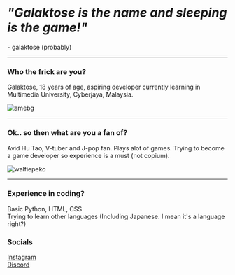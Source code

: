 <h1><i>"Galaktose is the name and sleeping is the game!"</i></h1>
- galaktose (probably)
<hr>
<h3>Who the frick are you?</h3>
Galaktose, 18 years of age, aspiring developer currently learning in Multimedia University, Cyberjaya, Malaysia.

![amebg](https://user-images.githubusercontent.com/89487521/141658620-bc80b8ae-254d-4b00-b468-db85dc4fb2ea.jpg)
<hr>
<h3>Ok.. so then what are you a fan of?</h3>
Avid Hu Tao, V-tuber and J-pop fan. Plays alot of games. Trying to become a game developer so experience is a must (not copium).

![walfiepeko](https://user-images.githubusercontent.com/89487521/141658650-193649db-4622-43f6-b4d2-3cabbb0448a7.gif)
<hr>
<h3>Experience in coding?</h3>
Basic Python, HTML, CSS
<br>
Trying to learn other languages (Including Japanese. I mean it's a language right?)

<h3>Socials</h3>
<a href='https://www.instagram.com/atifsatiraks/?hl=en' target = '_blank'>Instagram</a><br>
<a href='https://discordapp.com/users/5424/' target = '_blank'>Discord</a>


